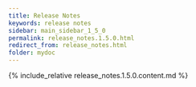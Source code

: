 ```yaml
---
title: Release Notes
keywords: release notes
sidebar: main_sidebar_1_5_0
permalink: release_notes.1.5.0.html
redirect_from: release_notes.html
folder: mydoc
---
```


{% include_relative release_notes.1.5.0.content.md %}
